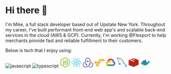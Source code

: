# Hi there 👋

I'm Mike, a full stack developer based out of Upstate New York. Throughout my career, I've built performant front-end web app's and scalable back-end services in the cloud (AWS & GCP). Currently, I'm working @Flexport to help merchants provide fast and reliable fulfillment to their customers.

Below is tech that I enjoy using:

<div>
  <img src="https://cdn.jsdelivr.net/npm/programming-languages-logos/src/javascript/javascript.png" alt="javascript" height="32">
  <img src="https://cdn.jsdelivr.net/npm/programming-languages-logos/src/typescript/typescript.png" alt="typescript" height="32">
  <img src="https://raw.githubusercontent.com/devicons/devicon/2809b567852a4648062a2d3e7c1c531367458c0b/icons/nodejs/nodejs-original.svg" alt="nodejs" height="32">
  <img src="https://raw.githubusercontent.com/devicons/devicon/2809b567852a4648062a2d3e7c1c531367458c0b/icons/react/react-original.svg" alt="react" height="32">
  <img src="https://raw.githubusercontent.com/devicons/devicon/2809b567852a4648062a2d3e7c1c531367458c0b/icons/redux/redux-original.svg" alt="redux" height="32">
  <img src="https://raw.githubusercontent.com/devicons/devicon/2809b567852a4648062a2d3e7c1c531367458c0b/icons/amazonwebservices/amazonwebservices-original.svg" alt="aws" height="32">
  <img src="https://raw.githubusercontent.com/devicons/devicon/2809b567852a4648062a2d3e7c1c531367458c0b/icons/googlecloud/googlecloud-original.svg" alt="gcp" height="32">
  <img src="https://raw.githubusercontent.com/devicons/devicon/master/icons/mysql/mysql-original.svg" alt="mysql" height="32">
  <img src="https://raw.githubusercontent.com/devicons/devicon/2809b567852a4648062a2d3e7c1c531367458c0b/icons/redis/redis-original.svg" alt="redis" height="32">
  <img src="https://raw.githubusercontent.com/devicons/devicon/2809b567852a4648062a2d3e7c1c531367458c0b/icons/docker/docker-original.svg" alt="docker" height="32">
</div>
